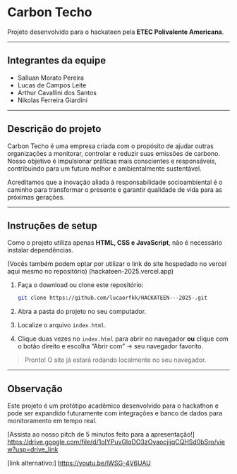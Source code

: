 # Carbon Techo

Projeto desenvolvido para o hackateen pela **ETEC Polivalente Americana**.

---

## Integrantes da equipe

* Salluan Morato Pereira
* Lucas de Campos Leite
* Arthur Cavallini dos Santos
* Nikolas Ferreira Giardini

---

## Descrição do projeto

Carbon Techo é uma empresa criada com o propósito de ajudar outras organizações a monitorar, controlar e reduzir suas emissões de carbono. Nosso objetivo é impulsionar práticas mais conscientes e responsáveis, contribuindo para um futuro melhor e ambientalmente sustentável.

Acreditamos que a inovação aliada à responsabilidade socioambiental é o caminho para transformar o presente e garantir qualidade de vida para as próximas gerações.

---

## Instruções de setup

Como o projeto utiliza apenas **HTML, CSS e JavaScript**, não é necessário instalar dependências.

(Vocês também podem optar por utilizar o link do site hospedado no vercel aqui mesmo no repositório) (hackateen-2025.vercel.app)

1. Faça o download ou clone este repositório:

   ```bash
   git clone https://github.com/lucaorfkk/HACKATEEN---2025-.git
   ```

2. Abra a pasta do projeto no seu computador.

3. Localize o arquivo `index.html`.

4. Clique duas vezes no `index.html` para abrir no navegador **ou** clique com o botão direito e escolha “Abrir com” → seu navegador favorito.

> Pronto! O site já estará rodando localmente no seu navegador.

---

## Observação

Este projeto é um protótipo acadêmico desenvolvido para o hackathon e pode ser expandido futuramente com integrações e banco de dados para monitoramento em tempo real.

[Assista ao nosso pitch de 5 minutos feito para a apresentação!] https://drive.google.com/file/d/1oIYPuvGlqDO3zOvaocjijqCQHSd0bSro/view?usp=drive_link

[link alternativo:] https://youtu.be/lWSG-4V6UAU

